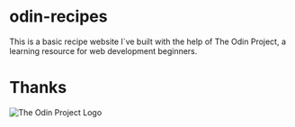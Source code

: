 # odin-recipes

This is a basic recipe website I`ve built with the help of The Odin Project, a learning resource for web development beginners. 

# Thanks

![The Odin Project Logo](https://www.theodinproject.com/mstile-310x310.png "TOP-LOGO")